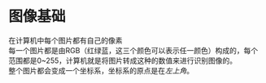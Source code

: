 # 图像基础
在计算机中每个图片都有自己的像素  
每一个图片都是由RGB（红绿蓝，这三个颜色可以表示任一颜色）构成的，每个范围都是0~255，计算机就是将图片转成这种的数值来进行识别图像的。  
整个图片都会变成一个坐标系，坐标系的原点是在*左上角*。
